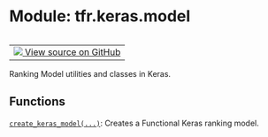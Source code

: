 <div itemscope itemtype="http://developers.google.com/ReferenceObject">
<meta itemprop="name" content="tfr.keras.model" />
<meta itemprop="path" content="Stable" />
</div>

# Module: tfr.keras.model

<!-- Insert buttons and diff -->

<table class="tfo-notebook-buttons tfo-api" align="left">

<td>
  <a target="_blank" href="https://github.com/tensorflow/ranking/tree/master/tensorflow_ranking/python/keras/model.py">
    <img src="https://www.tensorflow.org/images/GitHub-Mark-32px.png" />
    View source on GitHub
  </a>
</td>
</table>

Ranking Model utilities and classes in Keras.

## Functions

[`create_keras_model(...)`](../../tfr/keras/model/create_keras_model.md):
Creates a Functional Keras ranking model.
